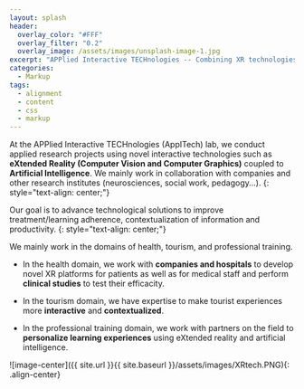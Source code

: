 ```yaml
---
layout: splash
header:
  overlay_color: "#FFF"
  overlay_filter: "0.2"
  overlay_image: /assets/images/unsplash-image-1.jpg
excerpt: "APPlied Interactive TECHnologies -- Combining XR technologies, Artificial Intelligence and Computer Vision algorithms"
categories:
  - Markup
tags:
  - alignment
  - content
  - css
  - markup
---
```


At the APPlied Interactive TECHnologies (AppITech) lab, we conduct applied research projects using novel interactive technologies such as **eXtended Reality (Computer Vision and Computer Graphics)** coupled to **Artificial Intelligence**. We mainly work in collaboration with companies and other research institutes (neurosciences, social work, pedagogy...).
{: style="text-align: center;"}

Our goal is to advance technological solutions to improve treatment/learning adherence, contextualization of information and productivity. 
{: style="text-align: center;"}

We mainly work in the domains of health, tourism, and professional training.   

* In the health domain, we work with **companies and hospitals** to develop novel XR platforms for patients as well as for medical staff and perform **clinical studies** to test their efficacity.   
+ In the tourism domain, we have expertise to make tourist experiences more **interactive** and **contextualized**.  
- In the professional training domain, we work with partners on the field to **personalize learning experiences** using eXtended reality and artificial intelligence.  

![image-center]({{ site.url }}{{ site.baseurl }}/assets/images/XRtech.PNG){: .align-center}
